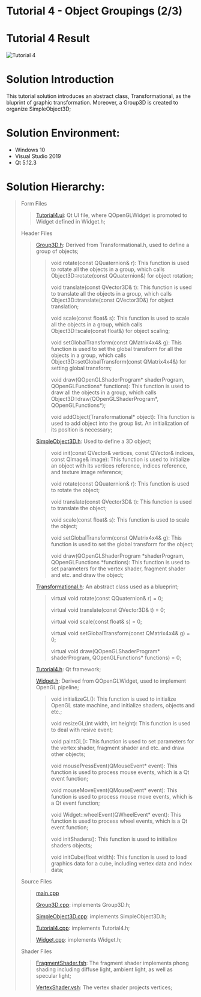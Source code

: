 Tutorial 4 - Object Groupings (2/3)
=============================

# Tutorial 4 Result
![Tutorial 4](https://github.com/jingyangcarl/QtOpenGLTutorials/blob/master/Code/Tutorial4/Tutorial4/result.jpg)

# Solution Introduction
This tutorial solution introduces an abstract class, Transformational, as the bluprint of graphic transformation. Moreover, a Group3D is created to organize SimpleObject3D;

# Solution Environment:
* Windows 10
* Visual Studio 2019
* Qt 5.12.3

# Solution Hierarchy:
> Form Files
>> [Tutorial4.ui](https://github.com/jingyangcarl/QtOpenGLTutorials/blob/master/Code/Tutorial4/Tutorial4/Tutorial4.ui): Qt UI file, where QOpenGLWidget is promoted to Widget defined in Widget.h;
>
> Header Files
>> [Group3D.h](https://github.com/jingyangcarl/QtOpenGLTutorials/blob/master/Code/Tutorial4/Tutorial4/Group3D.h): Derived from Transformational.h, used to define a group of objects;
>>
>>> void rotate(const QQuaternion& r): This function is used to rotate all the objects in a group, which calls Object3D::rotate(const QQuaternion&) for object rotation;
>>>
>>> void translate(const QVector3D& t): This function is used to translate all the objects in a group, which calls Object3D::translate(const QVector3D&) for object translation;
>>>
>>> void scale(const float& s): This function is used to scale all the objects in a group, which calls Object3D::scale(const float&) for object scaling;
>>>
>>> void setGlobalTransform(const QMatrix4x4& g): This function is used to set the global transform for all the objects in a group, which calls Object3D::setGlobalTransform(const QMatrix4x4&) for setting global transform;
>>>
>>> void draw(QOpenGLShaderProgram* shaderProgram, QOpenGLFunctions* functions): This function is used to draw all the objects in a group, which calls Object3D::draw(QOpenGLShaderProgram*, QOpenGLFunctions*);
>>>
>>> void addObject(Transformational* object): This function is used to add object into the group list. An initialization of its position is necessary;
>>
>> [SimpleObject3D.h](https://github.com/jingyangcarl/QtOpenGLTutorials/blob/master/Code/Tutorial4/Tutorial4/SimpleObject3D.h): Used to define a 3D object;
>>
>>> void init(const QVector<Vertex>& vertices, const QVector<GLuint>& indices, const QImage& image): This function is used to initialize an object with its vertices reference, indices reference, and texture image reference;
>>>
>>> void rotate(const QQuaternion& r): This function is used to rotate the object;
>>> 
>>> void translate(const QVector3D& t): This function is used to translate the object;
>>> 
>>> void scale(const float& s): This function is used to scale the object;
>>>
>>> void setGlobalTransform(const QMatrix4x4& g): This function is used to set the global transform for the object;
>>>
>>> void draw(QOpenGLShaderProgram *shaderProgram, QOpenGLFunctions *functions): This function is used to set parameters for the vertex shader, fragment shader and etc. and draw the object;
>>
>> [Transformational.h](https://github.com/jingyangcarl/QtOpenGLTutorials/blob/master/Code/Tutorial4/Tutorial4/Transformational.h): An abstract class used as a blueprint;
>>
>>> virtual void rotate(const QQuaternion& r) = 0;
>>>
>>> virtual void translate(const QVector3D& t) = 0;
>>>
>>> virtual void scale(const float& s) = 0;
>>>
>>> virtual void setGlobalTransform(const QMatrix4x4& g) = 0;
>>>
>>> virtual void draw(QOpenGLShaderProgram* shaderProgram, QOpenGLFunctions* functions) = 0;
>>
>> [Tutorial4.h](https://github.com/jingyangcarl/QtOpenGLTutorials/blob/master/Code/Tutorial4/Tutorial4/Tutorial4.h): Qt framework;
>>
>> [Widget.h](https://github.com/jingyangcarl/QtOpenGLTutorials/blob/master/Code/Tutorial4/Tutorial4/Widget.h): Derived from QOpenGLWidget, used to implement OpenGL pipeline;
>>
>>> void initializeGL(): This function is used to initialize OpenGL state machine, and initialize shaders, objects and etc.;
>>> 
>>> void resizeGL(int width, int height): This function is used to deal with resive event;
>>>
>>> void paintGL(): This function is used to set parameters for the vertex shader, fragment shader and etc. and draw other objects;
>>>
>>> void mousePressEvent(QMouseEvent* event): This function is used to process mouse events, which is a Qt event function;
>>>
>>> void mouseMoveEvent(QMouseEvent* event): This function is used to process mouse move events, which is a Qt event function;
>>>
>>> void Widget::wheelEvent(QWheelEvent* event): This function is used to process wheel events, which is a Qt event function;
>>>
>>> void initShaders(): This function is used to initialize shaders objects;
>>> 
>>> void initCube(float width): This function is used to load graphics data for a cube, including vertex data and index data;
>>
>
> Source Files
>> [main.cpp](https://github.com/jingyangcarl/QtOpenGLTutorials/blob/master/Code/Tutorial4/Tutorial4/main.cpp)
>>
>> [Group3D.cpp](https://github.com/jingyangcarl/QtOpenGLTutorials/blob/master/Code/Tutorial4/Tutorial4/Group3D.cpp): implements Group3D.h;
>>
>> [SimpleObject3D.cpp](https://github.com/jingyangcarl/QtOpenGLTutorials/blob/master/Code/Tutorial4/Tutorial4/SimpleObject3D.cpp): implements SimpleObject3D.h;
>>
>> [Tutorial4.cpp](https://github.com/jingyangcarl/QtOpenGLTutorials/blob/master/Code/Tutorial4/Tutorial4/Tutorial4.cpp): implements Tutorial4.h;
>>
>> [Widget.cpp](https://github.com/jingyangcarl/QtOpenGLTutorials/blob/master/Code/Tutorial4/Tutorial4/Widget.cpp): implements Widget.h;
>
> Shader Files
>> [FragmentShader.fsh](https://github.com/jingyangcarl/QtOpenGLTutorials/blob/master/Code/Tutorial4/Tutorial4/FragmentShader.fsh): The fragment shader implements phong shading including diffuse light, ambient light, as well as specular light;
>>
>> [VertexShader.vsh](https://github.com/jingyangcarl/QtOpenGLTutorials/blob/master/Code/Tutorial4/Tutorial4/VertexShader.vsh): The vertex shader projects vertices;
>
